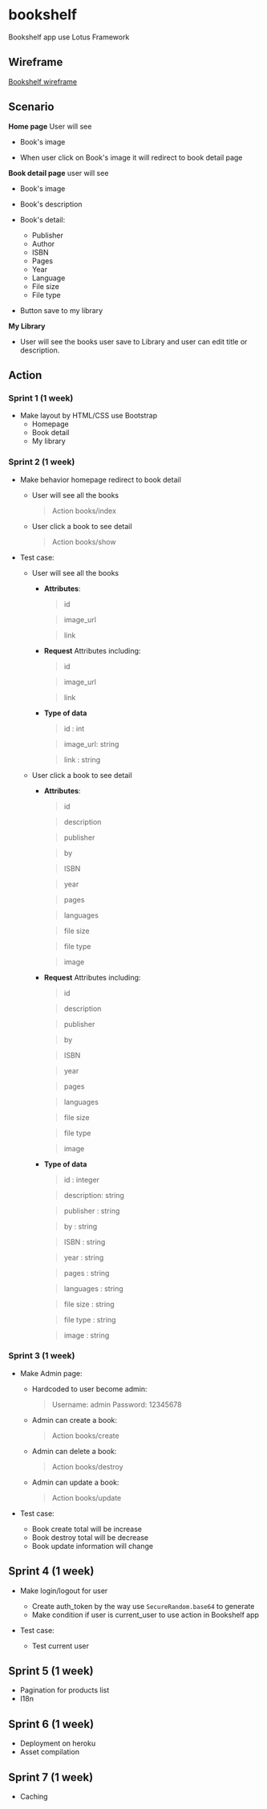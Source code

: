 # bookshelf
Bookshelf app use Lotus Framework

## Wireframe

[Bookshelf wireframe](https://invis.io/AE4CBIJDG)

## Scenario

**Home page** User will see

* Book's image

* When user click on Book's image it will redirect to book detail page

**Book detail page** user will see

* Book's image

* Book's description

* Book's detail:
  * Publisher
  * Author
  * ISBN
  * Pages
  * Year
  * Language
  * File size
  * File type

* Button save to my library

**My Library**

* User will see the books user save to Library and user can edit title or description.

## Action

### Sprint 1 (1 week)

* Make layout by HTML/CSS use Bootstrap
  * Homepage
  * Book detail
  * My library

### Sprint 2 (1 week)

* Make behavior homepage redirect to book detail
  * User will see all the books
    > Action books/index
  * User click a book to see detail
    > Action books/show

* Test case:
  * User will see all the books
    * **Attributes**:
      > id

      > image_url

      > link
    * **Request** Attributes including:
      > id

      > image_url

      > link

    * **Type of data**
      > id       : int

      > image_url: string

      > link     : string
  * User click a book to see detail
    * **Attributes**:
      > id

      > description

      > publisher

      > by

      > ISBN

      > year

      > pages

      > languages

      > file size

      > file type

      > image
    * **Request** Attributes including:
      > id

      > description

      > publisher

      > by

      > ISBN

      > year

      > pages

      > languages

      > file size

      > file type

      > image

    * **Type of data**
      > id         : integer

      > description: string

      > publisher  : string

      > by         : string

      > ISBN       : string

      > year       : string

      > pages      : string

      > languages  : string

      > file size  : string

      > file type  : string

      > image      : string

### Sprint 3 (1 week)

* Make Admin page:
  * Hardcoded to user become admin:
    > Username: admin
    > Password: 12345678
  * Admin can create a book:
    > Action books/create
  * Admin can delete a book:
    > Action books/destroy
  * Admin can update a book:
    > Action books/update

* Test case:
  * Book create total will be increase
  * Book destroy total will be decrease
  * Book update information will change

## Sprint 4 (1 week)

* Make login/logout for user
  * Create auth_token by the way use `SecureRandom.base64` to generate
  * Make condition if user is current_user to use action in Bookshelf app

* Test case:
  * Test current user

## Sprint 5 (1 week)

* Pagination for products list
* I18n

## Sprint 6 (1 week)

* Deployment on heroku
* Asset compilation

## Sprint 7 (1 week)

* Caching
